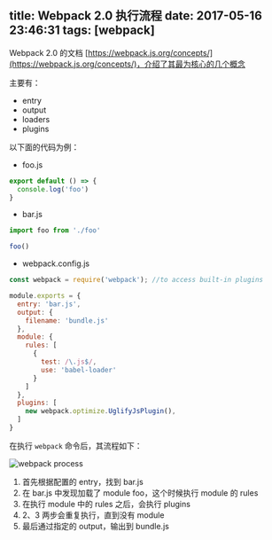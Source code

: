 title: Webpack 2.0 执行流程
date: 2017-05-16 23:46:31
tags: [webpack]
---

Webpack 2.0 的文档 [https://webpack.js.org/concepts/](https://webpack.js.org/concepts/)，介绍了其最为核心的几个概念

<!-- more -->

主要有：

- entry
- output
- loaders
- plugins

以下面的代码为例：

- foo.js

```javascript
export default () => {
  console.log('foo')
}
```

- bar.js

```javascript
import foo from './foo'

foo()
```

- webpack.config.js

```javascript
const webpack = require('webpack'); //to access built-in plugins

module.exports = {
  entry: 'bar.js',
  output: {
    filename: 'bundle.js'
  },
  module: {
    rules: [
      {
        test: /\.js$/,
        use: 'babel-loader'
      }
    ]
  },
  plugins: [
    new webpack.optimize.UglifyJsPlugin(),
  ]
}
```

在执行 `webpack` 命令后，其流程如下：

![webpack process](/images/webpack.process.png)

1. 首先根据配置的 entry，找到 bar.js
2. 在 bar.js 中发现加载了 module foo，这个时候执行 module 的 rules
3. 在执行 module 中的 rules 之后，会执行 plugins
4. 2、3 两步会重复执行，直到没有 module
5. 最后通过指定的 output，输出到 bundle.js

